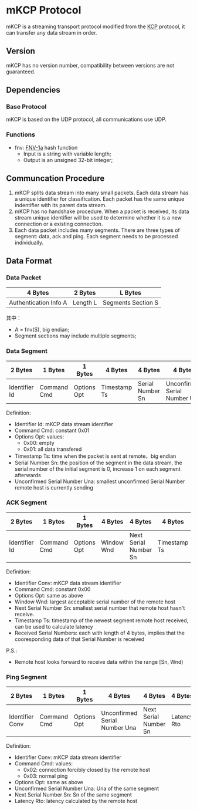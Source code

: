 # mKCP Protocol

mKCP is a streaming transport protocol modified from the [KCP](https://github.com/skywind3000/kcp) protocol, it can transfer any data stream in order.

## Version

mKCP has no version number, compatibility between versions are not guaranteed.

## Dependencies

### Base Protocol

mKCP is based on the UDP protocol, all communications use UDP.

### Functions

* fnv: [FNV-1a](https://en.wikipedia.org/wiki/Fowler%E2%80%93Noll%E2%80%93Vo_hash_function) hash function
  * Input is a string with variable length;
  * Output is an unsigned 32-bit integer;

## Communcation Procedure

1. mKCP splits data stream into many small packets. Each data stream has a unique identifier for classification. Each packet has the same unique indentifier with its parent data stream.
1. mKCP has no handshake procedure. When a packet is received, its data stream unique identifier will be used to determine whether it is a new connection or a existing connection.
1. Each data packet includes many segments. There are three types of segment: data, ack and ping. Each segment needs to be processed individually.

## Data Format

### Data Packet

| 4 Bytes | 2 Bytes | L Bytes |
|---------|----------|--------|
| Authentication Info A| Length L | Segments Section S|

其中：

* A = fnv(S), big endian;
* Segment sections may include multiple segments;

### Data Segment

| 2 Bytes | 1 Bytes  | 1 Bytes | 4 Bytes  | 4 Bytes  | 4 Bytes         | 2 Bytes | L Bytes |
|---------|--------|--------|-------- |---------|----------------|--------|----------|
|Identifier Id|Command Cmd|Options Opt|Timestamp Ts|Serial Number Sn|Unconfirmed Serial Number Usn|Length L|Data      |

Definition:
* Identifier Id: mKCP data stream identifier
* Command Cmd: constant 0x01
* Options Opt: values:
  * 0x00: empty
  * 0x01: all data transfered
* Timestamp Ts: time when the packet is sent at remote，big endian
* Serial Number Sn: the position of the segment in the data stream, the serial number of the initial segment is 0, increase 1 on each segment afterwards
* Unconfirmed Serial Number Una: smallest unconfirmed Serial Number remote host is currently sending

### ACK Segment

| 2 Bytes | 1 Bytes  | 1 Bytes | 4 Bytes  | 4 Bytes          | 4 Bytes  | 2 Bytes | L * 4 Bytes |
|---------|--------|--------|---------|-----------------|---------|--------|--------------|
|Identifier Id|Command Cmd|Options Opt|Window Wnd |Next Serial Number Sn|Timestamp Ts|Length L|Received Serial Numbers|

Definition:
* Identifier Conv: mKCP data stream identifier
* Command Cmd: constant 0x00
* Options Opt: same as above
* Window Wnd: largest acceptable serial number of the remote host
* Next Serial Number Sn: smallest serial number that remote host hasn't receive.
* Timestamp Ts: timestamp of the newest segment remote host received, can be used to calculate latency
* Received Serial Numbers: each with length of 4 bytes, implies that the cooresponding data of that Serial Number is received

P.S.:

* Remote host looks forward to receive data within the range [Sn, Wnd)

### Ping Segment

| 2 Bytes | 1 Bytes  | 1 Bytes | 4 Bytes          | 4 Bytes          | 4 Bytes  |
|---------|--------|--------|-----------------|-----------------|---------|
|Identifier Conv|Command Cmd|Options Opt|Unconfirmed Serial Number Una |Next Serial Number Sn|Latency Rto |

Definition:

* Identifier Conv: mKCP data stream identifier
* Command Cmd: values:
  * 0x02: connection forcibly closed by the remote host
  * 0x03: normal ping
* Options Opt: same as above
* Unconfirmed Serial Number Una: Una of the same segment
* Next Serial Number Sn: Sn of the same segment
* Latency Rto: latency calculated by the remote host

